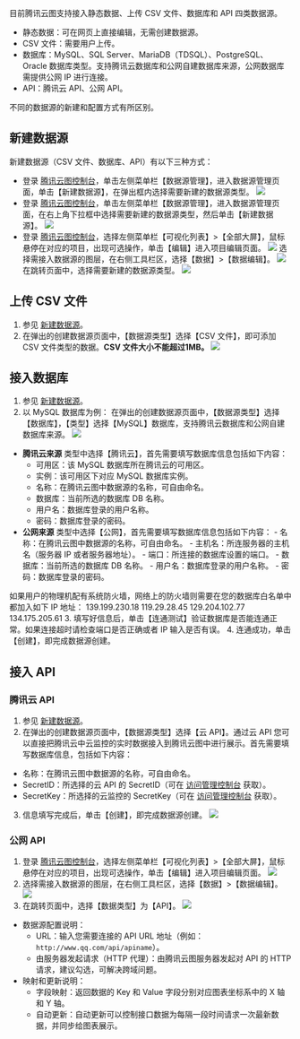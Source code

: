 目前腾讯云图支持接入静态数据、上传 CSV 文件、数据库和 API 四类数据源。
- 静态数据：可在网页上直接编辑，无需创建数据源。
- CSV 文件：需要用户上传。
- 数据库：MySQL、SQL Server、MariaDB（TDSQL）、PostgreSQL、Oracle 数据库类型。支持腾讯云数据库和公网自建数据库来源，公网数据库需提供公网 IP 进行连接。
- API：腾讯云 API、公网 API。

不同的数据源的新建和配置方式有所区别。
<span id="create"></span>
## 新建数据源
新建数据源（CSV 文件、数据库、API）有以下三种方式：
- 登录 [腾讯云图控制台](https://console.cloud.tencent.com/yuntu)，单击左侧菜单栏【数据源管理】，进入数据源管理页面，单击【新建数据源】，在弹出框内选择需要新建的数据源类型。
![](https://main.qcloudimg.com/raw/2b22a4a6baa245ea9029a01009e3c2f9.png)
- 登录 [腾讯云图控制台](https://console.cloud.tencent.com/yuntu)，单击左侧菜单栏【数据源管理】，进入数据源管理页面，在右上角下拉框中选择需要新建的数据源类型，然后单击【新建数据源】。
![](https://main.qcloudimg.com/raw/b1b923c3d4d129ca3f4e7911fca91636.png)
- 登录 [腾讯云图控制台](https://console.cloud.tencent.com/yuntu)，选择左侧菜单栏【可视化列表】>【全部大屏】，鼠标悬停在对应的项目，出现可选操作，单击【编辑】进入项目编辑页面。
![](https://main.qcloudimg.com/raw/78772ae037f251e712fd907ce072f69b.png)
选择需接入数据源的图层，在右侧工具栏区，选择【数据】>【数据编辑】。
![](https://main.qcloudimg.com/raw/524f625a7f14f02c589dd02b515a0cff.png)
在跳转页面中，选择需要新建的数据源类型。
![](https://main.qcloudimg.com/raw/ba1539b3ddaa80d8224fca66e81629ca.png)

## 上传 CSV 文件
1. 参见 [新建数据源](#create)。
2. 在弹出的创建数据源页面中，【数据源类型】选择【CSV 文件】，即可添加 CSV 文件类型的数据。**CSV 文件大小不能超过1MB。**
![](https://mc.qcloudimg.com/static/img/5324aec3f96fb4028bab8907606376f1/image.png)

## 接入数据库
1. 参见 [新建数据源](#create)。
2. 以 MySQL 数据库为例：
在弹出的创建数据源页面中，【数据源类型】选择【数据库】，【类型】选择【MySQL】数据库，支持腾讯云数据库和公网自建数据库来源。
![](https://mc.qcloudimg.com/static/img/875053fca7cc26235f315e3ef3e0ba73/image.png)
 - **腾讯云来源**
	 类型中选择【腾讯云】，首先需要填写数据库信息包括如下内容：
     - 可用区：该 MySQL 数据库所在腾讯云的可用区。
     - 实例：该可用区下对应 MySQL 数据库实例。
     - 名称：在腾讯云图中数据源的名称，可自由命名。
     - 数据库：当前所选的数据库 DB 名称。
     - 用户名：数据库登录的用户名称。
     - 密码：数据库登录的密码。
 - **公网来源**
  类型中选择【公网】，首先需要填写数据库信息包括如下内容：
       - 名称：在腾讯云图中数据源的名称，可自由命名。
       - 主机名：所连服务器的主机名（服务器 IP 或者服务器地址）。
       - 端口：所连接的数据库设置的端口。
       - 数据库：当前所选的数据库 DB 名称。
       - 用户名：数据库登录的用户名称。
       - 密码：数据库登录的密码。
       
 如果用户的物理机配有系统防火墙，网络上的防火墙则需要在您的数据库白名单中都加入如下 IP 地址：
     139.199.230.18
     119.29.28.45
     129.204.102.77
     134.175.205.61
3. 填写好信息后，单击【连通测试】验证数据库是否能连通正常。如果连接超时请检查端口是否正确或者 IP 输入是否有误。
4. 连通成功，单击【创建】，即完成数据源创建。
	
## 接入 API
### 腾讯云 API 
1. 参见 [新建数据源](#create)。
2. 在弹出的创建数据源页面中，【数据源类型】选择【云 API】。通过云 API 您可以直接把腾讯云中云监控的实时数据接入到腾讯云图中进行展示。首先需要填写数据库信息，包括如下内容：
 - 名称：在腾讯云图中数据源的名称，可自由命名。
 - SecretID：所选择的云 API 的 SecretID（可在 [访问管理控制台](https://console.cloud.tencent.com/cam/capi) 获取）。
 - SecretKey：所选择的云监控的 SecretKey（可在 [访问管理控制台](https://console.cloud.tencent.com/cam/capi) 获取）。
3. 信息填写完成后，单击【创建】，即完成数据源创建。
![](https://main.qcloudimg.com/raw/b8c27d3767b0ba234d739adae414dfb2.png)

### 公网 API
1. 登录 [腾讯云图控制台](https://console.cloud.tencent.com/yuntu)，选择左侧菜单栏【可视化列表】>【全部大屏】，鼠标悬停在对应的项目，出现可选操作，单击【编辑】进入项目编辑页面。
![](https://main.qcloudimg.com/raw/78772ae037f251e712fd907ce072f69b.png)
2. 选择需接入数据源的图层，在右侧工具栏区，选择【数据】>【数据编辑】。
![](https://main.qcloudimg.com/raw/524f625a7f14f02c589dd02b515a0cff.png)
3. 在跳转页面中，选择【数据类型】为【API】。
![](https://main.qcloudimg.com/raw/83ebed3faff5a9dfc4318a0709a139a7.png)
 - 数据源配置说明：
     - URL：输入您需要连接的 API URL 地址（例如：`http://www.qq.com/api/apiname`）。
     - 由服务器发起请求（HTTP 代理）：由腾讯云图服务器发起对 API 的 HTTP 请求，建议勾选，可解决跨域问题。
 - 映射和更新说明：
     - 字段映射：返回数据的 Key 和 Value 字段分别对应图表坐标系中的 X 轴和 Y 轴。
     - 自动更新：自动更新可以控制接口数据为每隔一段时间请求一次最新数据，并同步给图表展示。
